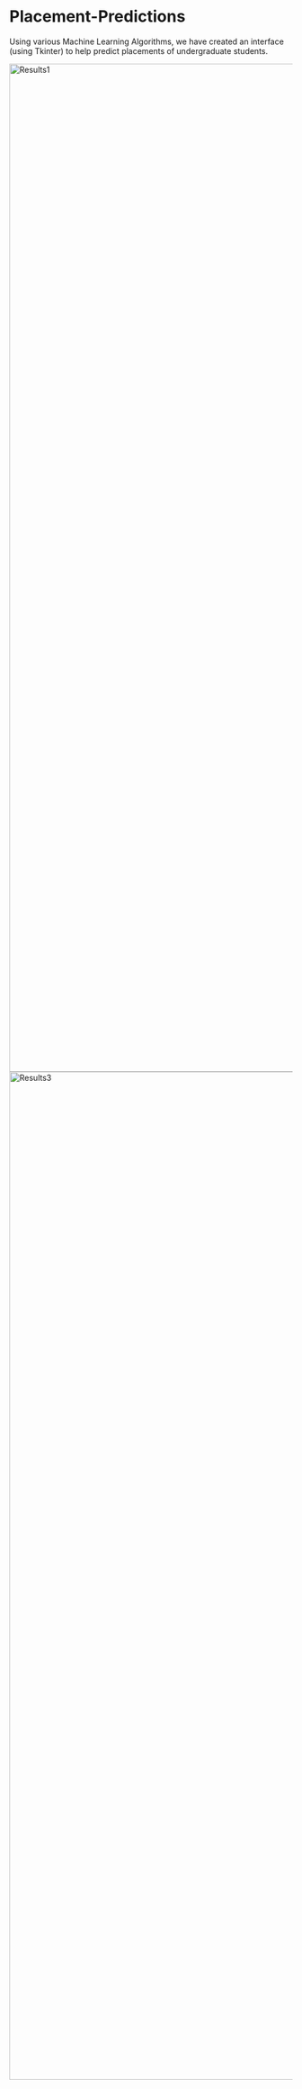 # Placement-Predictions

Using various Machine Learning Algorithms, we have created an interface (using Tkinter) to help predict placements of undergraduate students.

<img width="1792" alt="Results1" src="https://user-images.githubusercontent.com/30974949/92071571-b12f4d80-edcc-11ea-9baa-1310d2740a67.png">

<img width="1792" alt="Results3" src="https://user-images.githubusercontent.com/30974949/92071591-bab8b580-edcc-11ea-9d61-542448c7f95c.png">

